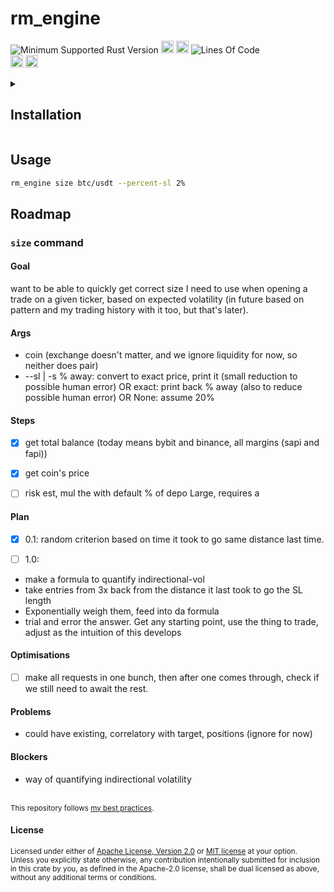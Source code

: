 # rm_engine
![Minimum Supported Rust Version](https://img.shields.io/badge/nightly-1.85+-ab6000.svg)
[<img alt="crates.io" src="https://img.shields.io/crates/v/rm_engine.svg?color=fc8d62&logo=rust" height="20" style=flat-square>](https://crates.io/crates/rm_engine)
[<img alt="docs.rs" src="https://img.shields.io/badge/docs.rs-66c2a5?style=for-the-badge&labelColor=555555&logo=docs.rs&style=flat-square" height="20">](https://docs.rs/rm_engine)
![Lines Of Code](https://img.shields.io/badge/LoC-363-lightblue)
<br>
[<img alt="ci errors" src="https://img.shields.io/github/actions/workflow/status/valeratrades/rm_engine/errors.yml?branch=master&style=for-the-badge&style=flat-square&label=errors&labelColor=420d09" height="20">](https://github.com/valeratrades/rm_engine/actions?query=branch%3Amaster) <!--NB: Won't find it if repo is private-->
[<img alt="ci warnings" src="https://img.shields.io/github/actions/workflow/status/valeratrades/rm_engine/warnings.yml?branch=master&style=for-the-badge&style=flat-square&label=warnings&labelColor=d16002" height="20">](https://github.com/valeratrades/rm_engine/actions?query=branch%3Amaster) <!--NB: Won't find it if repo is private-->

<!-- markdownlint-disable -->
<details>
  <summary>
    <h2>Installation</h2>
  </summary>
	<pre><code class="language-sh">TODO</code></pre>
</details>
<!-- markdownlint-restore -->

## Usage
```sh
rm_engine size btc/usdt --percent-sl 2%
```


## Roadmap


### `size` command
#### Goal
want to be able to quickly get correct size I need to use when opening a trade on a given ticker, based on expected volatility (in future based on pattern and my trading history with it too, but that's later).


#### Args
- coin (exchange doesn't matter, and we ignore liquidity for now, so neither does pair)
- --sl | -s
	% away: convert to exact price, print it (small reduction to possible human error)
	OR
	exact: print back % away (also to reduce possible human error)
	OR
	None: assume 20%


#### Steps
- [x] get total balance (today means bybit and binance, all margins (sapi and fapi))
- [x] get coin's price 

- [ ] risk est, mul the with default % of depo
  Large, requires a <plan>

#### Plan
- [x] 0.1: random criterion based on time it took to go same distance last time. 

- [ ] 1.0:
+ make a formula to quantify indirectional-vol
+ take entries from 3x back from the distance it last took to go the SL length
+ Exponentially weigh them, feed into da formula
+ trial and error the answer. Get any starting point, use the thing to trade, adjust as the intuition of this develops


#### Optimisations
- [ ] make all requests in one bunch, then after one comes through, check if we still need to await the rest.

#### Problems
- could have existing, correlatory with target, positions (ignore for now)

#### Blockers
- way of quantifying indirectional volatility


<br>

<sup>
This repository follows <a href="https://github.com/valeratrades/.github/tree/master/best_practices">my best practices</a>.
</sup>

#### License

<sup>
Licensed under either of <a href="LICENSE-APACHE">Apache License, Version
2.0</a> or <a href="LICENSE-MIT">MIT license</a> at your option.
</sup>

<br>

<sub>
Unless you explicitly state otherwise, any contribution intentionally submitted
for inclusion in this crate by you, as defined in the Apache-2.0 license, shall
be dual licensed as above, without any additional terms or conditions.
</sub>
